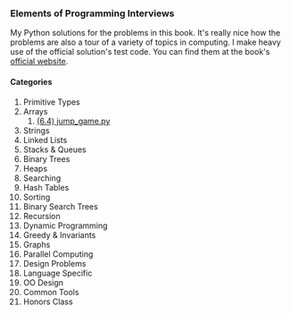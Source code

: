 ### Elements of Programming Interviews

My Python solutions for the problems in this book.  It's really nice how the problems are also a tour of a variety of topics in computing.  I make heavy use of the official solution's test code.  You can find them at the book's [official website](http://elementsofprogramminginterviews.com).

#### Categories
1. Primitive Types
2. Arrays
    1. [(6.4) jump_game.py](./jump_game.py)
3. Strings
4. Linked Lists
5. Stacks & Queues
6. Binary Trees
7. Heaps
8. Searching
9. Hash Tables
10. Sorting
11. Binary Search Trees
12. Recursion
13. Dynamic Programming
14. Greedy & Invariants
15. Graphs
26. Parallel Computing
27. Design Problems
28. Language Specific
29. OO Design
30. Common Tools
31. Honors Class
